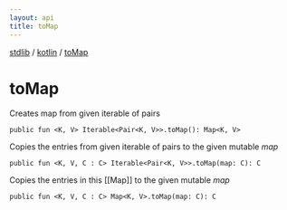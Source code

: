 ```yaml
---
layout: api
title: toMap
---
```

[stdlib](../index.md) / [kotlin](index.md) / [toMap](toMap.md)

# toMap
Creates map from given iterable of pairs
```
public fun <K, V> Iterable<Pair<K, V>>.toMap(): Map<K, V>
```
Copies the entries from given iterable of pairs to the given mutable *map*
```
public fun <K, V, C : C> Iterable<Pair<K, V>>.toMap(map: C): C
```
Copies the entries in this [[Map]] to the given mutable *map*
```
public fun <K, V, C : C> Map<K, V>.toMap(map: C): C
```
